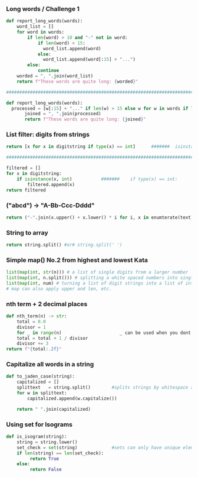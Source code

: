 ### Long words / Challenge 1
```Python
def report_long_words(words):
    word_list = []
    for word in words:
        if len(word) > 10 and "-" not in word:
            if len(word) < 15:
              word_list.append(word)
            else:
              word_list.append(word[:15] + "...")
        else:
            continue
    worded = ", ".join(word_list)
    return f"These words are quite long: {worded}"

####################################################################################################

def report_long_words(words):
  processed = [w[:15] + "..." if len(w) > 15 else w for w in words if len(w) > 10 and "-" not in w]
       joined = ", ".join(processed)
       return f"These words are quite long: {joined}"
```
### List filter:    digits from strings
```Python
return [x for x in digitstring if type(x) == int]      #######  isinstance(x, int)

##########################################################################

filtered = []
for x in digitstring:
    if isinstance(x, int)           #######    if type(x) == int:
        filtered.append(x)
return filtered
```
### ("abcd") -> "A-Bb-Ccc-Dddd"
```Python
return ("-".join(x.upper() + x.lower() * i for i, x in enumterate(text)))
```
### String to array
```Python
return string.split() #or# string.split(' ')
```
### Simple map()  No.2 from highest and lowest Kata
```Python
list(map(int, str(n))) # a list of single digits from a larger number
list(map(int, n.split())) # splitting a white spaced numbers into single integers and then listing them
list(map(int, num) # turning a list of digit strings into a list of integers
# map can also apply upper and len, etc.
```
### nth term + 2 decimal places
```Python
def nth_term(n) -> str:
    total = 0.0
    divisor = 1
    for _ in range(n)                      _ can be used when you dont need to use the temporary variable again
    total = total + 1 / divisor
    divisor += 3
return f"{total:.2f}"
```
### Capitalize all words in a string
```Python
def to_jaden_case(string):
    capitalized = []
    splittext   = string.split()        #splits strings by whitespace as default
    for w in splittext:
        capitalized.append(w.capitalize())

    return " ".join(capitalized)
```
### Using set for Isograms
```Python
def is_isogram(string):
    string = string.lower()
    set_check = set(string)             #sets can only have unique elements
    if len(string) == len(set_check):
         return True 
    else:
         return False
```
